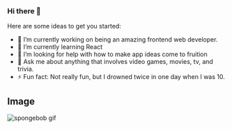 ### Hi there 👋



Here are some ideas to get you started:

- 🔭 I’m currently working on being an amazing frontend web developer. 
- 🌱 I’m currently learning React 
- 🤔 I’m looking for help with how to make app ideas come to fruition 
- 💬 Ask me about anything that involves video games, movies, tv, and trivia. 
- ⚡ Fun fact: Not really fun, but I drowned twice in one day when I was 10. 



## Image

![spongebob gif](https://media4.giphy.com/media/bkcbX8SqTCXHG/giphy.gif)
